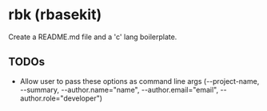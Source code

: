 # rbk (rbasekit)

Create a README.md file and a 'c' lang boilerplate.

## TODOs

- Allow user to pass these options as command line args (--project-name, --summary, --author.name="name", --author.email="email", --author.role="developer")


